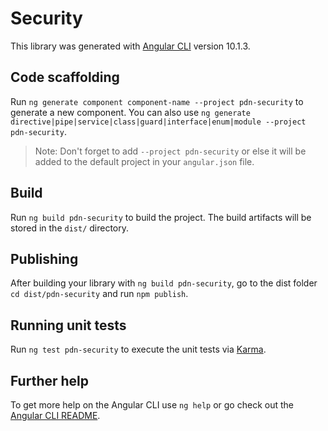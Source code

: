 # Security

This library was generated with [Angular CLI](https://github.com/angular/angular-cli) version 10.1.3.

## Code scaffolding

Run `ng generate component component-name --project pdn-security` to generate a new component. You can also use `ng generate directive|pipe|service|class|guard|interface|enum|module --project pdn-security`.
> Note: Don't forget to add `--project pdn-security` or else it will be added to the default project in your `angular.json` file. 

## Build

Run `ng build pdn-security` to build the project. The build artifacts will be stored in the `dist/` directory.

## Publishing

After building your library with `ng build pdn-security`, go to the dist folder `cd dist/pdn-security` and run `npm publish`.

## Running unit tests

Run `ng test pdn-security` to execute the unit tests via [Karma](https://karma-runner.github.io).

## Further help

To get more help on the Angular CLI use `ng help` or go check out the [Angular CLI README](https://github.com/angular/angular-cli/blob/master/README.md).
